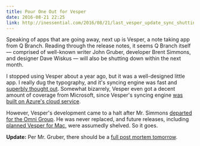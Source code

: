 ```yaml
---
title: Pour One Out for Vesper
date: 2016-08-21 22:25
link: http://inessential.com/2016/08/21/last_vesper_update_sync_shutting_down
---
```


Speaking of apps that are going away, next up is Vesper, a note taking app from Q Branch. Reading through the release notes, it seems Q Branch itself — comprised of well-known writer John Gruber, developer Brent Simmons, and designer Dave Wiskus — will also be shutting down within the next month.

I stopped using Vesper about a year ago, but it was a well-designed little app. I really dug the typography, and it's syncing engine was fast and [superbly thought out][vespersync]. Somewhat bizarrely, Vesper even got a decent amount of coverage from Microsoft, since Vesper's syncing engine [was built on Azure's cloud service][azure].

However, Vesper's development came to a halt after Mr. Simmons [departed for the Omni Group][simmons-omni]. He was never replaced, and future releases, including [planned Vesper for Mac][vespermac], were assumedly shelved. So it goes.

**Update:** Per Mr. Gruber, there should be a [full post mortem tomorrow][gruber]. 

[gruber]: https://twitter.com/gruber/status/767460811069530113
[vespermac]: http://vesperapp.co/blog/native-support-for-ipad-and-landscape/
[vespersync]: http://inessential.com/vespersyncdiary
[simmons-omni]: http://inessential.com/2014/09/29/omni
[azure]: https://channel9.msdn.com/Blogs/Windows-Azure/Learn-how-Vesper-built-offline-sync-using-Azure-Mobile-Services-
